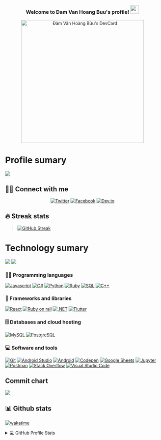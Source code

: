 <h3 align="center">
  Welcome to Dam Van Hoang Buu's profile!
  <img src="https://media.giphy.com/media/hvRJCLFzcasrR4ia7z/giphy.gif" width="28">
</h3>

<div align="center">
    <a href="https://app.daily.dev/buulh"><img src="https://api.daily.dev/devcards/39efc67432d945039f6ce53a097a4893.png?r=jl7" width="400" alt="Đàm Văn Hoàng Bửu's DevCard"/></a>
</div>

# Profile sumary

![](http://github-profile-summary-cards.vercel.app/api/cards/profile-details?username=damvanhoangbuu1&theme=aura)

## 🙋‍♂️ Connect with me
<!-- Badges template - https://github.com/badges/shields -->
<p align="center">
    <a href="https://x.com/matrixBU180198"><img alt="Twitter" title="Twitter" src="https://img.shields.io/badge/-Twitter-1DA1F2?style=for-the-badge&logo=twitter&logoColor=white"/></a>
    <a href="https://www.facebook.com/damvanhoangbuu/"><img alt="Facebook" title="Facebook" src="https://img.shields.io/badge/Facebook-Connect-brightgreen?style=for-the-badge&labelColor=black&logo=facebook"/></a>
    <a href="https://dev.to/matrixbu010498"><img alt="Dev.to" title="Dev.to" src="https://img.shields.io/badge/DEV.TO-3835D3.svg?&style=for-the-badge&logo=dev.to&logoColor=white"></a>
</p>

## 🔥 Streak stats

<!-- GitHub Readme Streak Stats - https://github.com/DenverCoder1/github-readme-streak-stats -->
> [![GitHub Streak](https://github-readme-streak-stats.herokuapp.com?user=damvanhoangbuu1&theme=radical&hide_border=true)](https://github.com/damvanhoangbuu1)

# Technology sumary

![](http://github-profile-summary-cards.vercel.app/api/cards/repos-per-language?username=damvanhoangbuu1&theme=aura)
![](http://github-profile-summary-cards.vercel.app/api/cards/most-commit-language?username=damvanhoangbuu1&theme=aura)

### 👨‍💻 Programming languages

<p>
    <a href="https://github.com/search?q=user%3Adamvanhoangbuu1+is%3Arepo+language%3Ajavascript&type=repositories"><img alt="Javascript" src="https://shields.io/badge/JavaScript-F7DF1E?logo=JavaScript&logoColor=000&style=flat-square"></a>
    <a href="https://github.com/search?q=user%3Adamvanhoangbuu1+is%3Arepo+language%3Ac%23&type=repositories"><img alt="C#" src="https://img.shields.io/badge/C%23-007ACC?style=flat&logo=CSharp&logoColor=white"></a>
    <a href="https://github.com/search?q=user%3Adamvanhoangbuu1+is%3Arepo+language%3Apython&type=repositories"><img alt="Python" src="https://img.shields.io/badge/python-3670A0?style=for-the-badge&logo=python&logoColor=ffdd54"></a>
    <a href="https://github.com/search?q=user%3Adamvanhoangbuu1+is%3Arepo+language%3Aruby"><img alt="Ruby" src="https://img.shields.io/badge/Ruby-CC342D.svg?logo=ruby&logoColor=white"></a>
    <a href="https://github.com/search?q=user%3Adamvanhoangbuu1+is%3Arepo+language%3Asql"><img alt="SQL" src="https://img.shields.io/badge/SQL%20-%23025E8C.svg?logo=amazon-dynamodb&logoColor=white"></a>
    <a href="https://github.com/search?q=user%3Adamvanhoangbuu1+is%3Arepo+language%3Acpp"><img alt="C++" src="https://img.shields.io/badge/C++%20-%2300599C.svg?logo=c%2B%2B&logoColor=white"></a>
</p>

### 🧰 Frameworks and libraries

<p>
    <a href="#"><img alt="React" src="https://img.shields.io/badge/React%20-%2320232a.svg?logo=react&logoColor=%2361DAFB"></a>
    <a href="#"><img alt="Ruby on rail" src="https://img.shields.io/badge/Ruby_on_Rails-CC0000?style=for-the-badge&logo=ruby-on-rails&logoColor=white"></a>
    <a href="#"><img alt=".NET" src="https://img.shields.io/badge/-.NET%206.0-blueviolet"></a>
    <a href="#"><img alt="Flutter" src="https://img.shields.io/badge/Made%20With-Flutter-blue?style=flat-square"></a>
</p>

### 🗄️ Databases and cloud hosting

<p>
    <a href="#"><img alt="MySQL" src="https://img.shields.io/badge/MySQL-%2300f.svg?logo=mysql&logoColor=white"></a>
    <a href="#"><img alt="PostgreSQL" src ="https://img.shields.io/badge/PostgreSQL-%23316192.svg?logo=postgresql&logoColor=white"></a>
</p>

### 💻 Software and tools

<p>
    <a href="#"><img alt="Git" src="https://img.shields.io/badge/Git%20-%23F05033.svg?logo=git&logoColor=white"></a>
    <a href="#"><img alt="Android Studio" src="https://img.shields.io/badge/Android%20Studio-008678.svg?logo=android-studio&logoColor=white"></a>
    <a href="#"><img alt="Android" src="https://img.shields.io/badge/Android-3DDC84?logo=android&logoColor=white"></a>
    <a href="#"><img alt="Codepen" src="https://img.shields.io/badge/Codepen-000000.svg?logo=codepen&logoColor=white"></a>
    <a href="#"><img alt="Google Sheets" src="https://img.shields.io/badge/Google%20Sheets%20-%2334A853.svg?logo=google%20sheets&logoColor=white"></a>
    <a href="#"><img alt="Jupyter" src="https://img.shields.io/badge/Jupyter%20-%23F37626.svg?logo=Jupyter&logoColor=white"></a>
    <a href="#"><img alt="Postman" src="https://img.shields.io/badge/Postman-FF6C37?logo=postman&logoColor=white"></a>
    <a href="#"><img alt="Stack Overflow" src="https://img.shields.io/badge/-Stack%20Overflow-FE7A16?logo=stack-overflow&logoColor=white"></a>
    <a href="#"><img alt="Visual Studio Code" src="https://img.shields.io/badge/Visual%20Studio%20Code-0078d7.svg?logo=visual-studio-code&logoColor=white"></a>
</p>

## Commit chart
![](http://github-profile-summary-cards.vercel.app/api/cards/productive-time?username=damvanhoangbuu1&theme=aura&utcOffset=8)

## 📊 Github stats

[![wakatime](https://wakatime.com/badge/user/f6eaf09c-495f-4a4f-aba1-8bb9b755f06a.svg)](https://wakatime.com/@f6eaf09c-495f-4a4f-aba1-8bb9b755f06a)

<!-- https://github.com/anuraghazra/github-readme-stats -->
<details>
  <summary>💻 GitHub Profile Stats</summary>
  <br/>
    <a href="https://github.com/damvanhoangbuu1"><img alt="Tran Phu Quy's Github Stats" src="https://denvercoder1-github-readme-stats.vercel.app/api?username=damvanhoangbuu1&show_icons=true&count_private=true&theme=react&hide_border=true&bg_color=1F222E&title_color=F85D7F&icon_color=F8D866" /></a>
